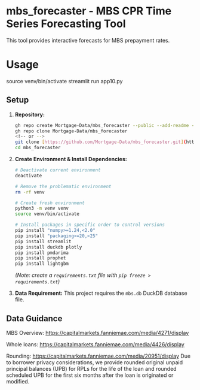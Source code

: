 # mbs_forecaster - MBS CPR Time Series Forecasting Tool
This tool provides interactive forecasts for MBS prepayment rates.

# Usage
source venv/bin/activate
streamlit run app10.py

## Setup

1.  **Repository:**
    ```bash
    gh repo create Mortgage-Data/mbs_forecaster --public --add-readme --gitignore Python
    gh repo clone Mortgage-Data/mbs_forecaster
    <!-- or -->
    git clone [https://github.com/Mortgage-Data/mbs_forecaster.git](https://github.com/Mortgage-Data/mbs_forecaster.git)
    cd mbs_forecaster
    ```

2.  **Create Environment & Install Dependencies:**
    ```bash
    # Deactivate current environment
    deactivate

    # Remove the problematic environment
    rm -rf venv

    # Create fresh environment
    python3 -m venv venv
    source venv/bin/activate

    # Install packages in specific order to control versions
    pip install "numpy>=1.24,<2.0"
    pip install "packaging>=20,<25" 
    pip install streamlit
    pip install duckdb plotly
    pip install pmdarima
    pip install prophet
    pip install lightgbm
    ``` 
    *(Note: create a `requirements.txt` file with `pip freeze > requirements.txt`)*

3.  **Data Requirement:**
    This project requires the `mbs.db` DuckDB database file.

## Data Guidance
MBS Overview:
https://capitalmarkets.fanniemae.com/media/4271/display

Whole loans:
https://capitalmarkets.fanniemae.com/media/4426/display

Rounding:
https://capitalmarkets.fanniemae.com/media/20951/display
Due to borrower privacy considerations, we provide rounded original unpaid principal balances (UPB) for RPLs for the life
of the loan and rounded scheduled UPB for the first six months after the loan is originated or modified.
